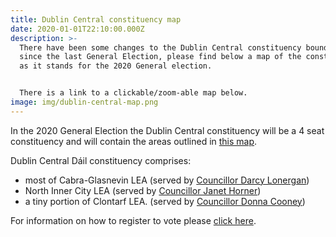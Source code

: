 ```yaml
---
title: Dublin Central constituency map
date: 2020-01-01T22:10:00.000Z
description: >-
  There have been some changes to the Dublin Central constituency boundaries
  since the last General Election, please find below a map of the constituency
  as it stands for the 2020 General election.


  There is a link to a clickable/zoom-able map below.
image: img/dublin-central-map.png
---
```

In the 2020 General Election the Dublin Central constituency will be a 4 seat constituency and will contain the areas outlined in [this map](http://umap.openstreetmap.fr/en/map/dublin-north-central-electoral-district-map_356159).

Dublin Central Dáil constituency comprises:

* most of Cabra-Glasnevin LEA (served  by [Councillor Darcy Lonergan](https://councilmeetings.dublincity.ie/mgUserInfo.aspx?UID=938))
* North Inner City LEA (served by [Councillor Janet Horner](https://janethorner.ie/))
* a tiny portion of Clontarf LEA. (served by [Councillor Donna Cooney](https://councilmeetings.dublincity.ie/mgUserInfo.aspx?UID=836))

For information on how to register to vote please [click here](https://neasahourigan.com/post/register-to-vote-in-the-general-election/).
